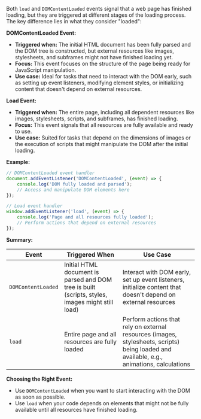 Both `load` and `DOMContentLoaded` events signal that a web page has finished loading, but they are triggered at different stages of the loading process. The key difference lies in what they consider "loaded":

**DOMContentLoaded Event:**

* **Triggered when:** The initial HTML document has been fully parsed and the DOM tree is constructed, but external resources like images, stylesheets, and subframes might not have finished loading yet.
* **Focus:** This event focuses on the structure of the page being ready for JavaScript manipulation.
* **Use case:** Ideal for tasks that need to interact with the DOM early, such as setting up event listeners, modifying element styles, or initializing content that doesn't depend on external resources.

**Load Event:**

* **Triggered when:** The entire page, including all dependent resources like images, stylesheets, scripts, and subframes, has finished loading.
* **Focus:** This event signals that all resources are fully available and ready to use.
* **Use case:** Suited for tasks that depend on the dimensions of images or the execution of scripts that might manipulate the DOM after the initial loading.

**Example:**

```javascript
// DOMContentLoaded event handler
document.addEventListener('DOMContentLoaded', (event) => {
    console.log('DOM fully loaded and parsed');
    // Access and manipulate DOM elements here
});

// Load event handler
window.addEventListener('load', (event) => {
    console.log('Page and all resources fully loaded');
    // Perform actions that depend on external resources
});
```

**Summary:**

| Event               | Triggered When                                                                         | Use Case                                                                                                                               |
|--------------------|---------------------------------------------------------------------------------------|---------------------------------------------------------------------------------------------------------------------------------------|
| `DOMContentLoaded` | Initial HTML document is parsed and DOM tree is built (scripts, styles, images might still load) | Interact with DOM early, set up event listeners, initialize content that doesn't depend on external resources                   |
| `load`             | Entire page and all resources are fully loaded                                          | Perform actions that rely on external resources (images, stylesheets, scripts) being loaded and available, e.g., animations, calculations |

**Choosing the Right Event:**

* Use `DOMContentLoaded` when you want to start interacting with the DOM as soon as possible.
* Use `load` when your code depends on elements that might not be fully available until all resources have finished loading.
